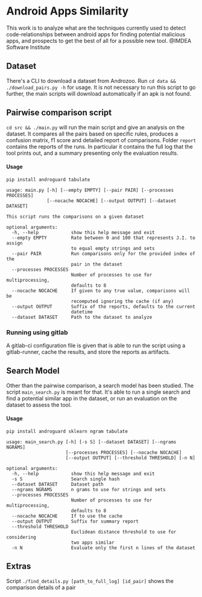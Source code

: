 # Android Apps Similarity

This work is to analyze what are the techniques currently used to detect code-relationships between android apps for finding potential malicious apps, and prospects to get the best of all for a possible new tool. @IMDEA Software Institute

## Dataset

There's a CLI to download a dataset from Androzoo. Run `cd data && ./download_pairs.py -h` for usage.
It is not necessary to run this script to go further, the main scripts will download automatically if an apk is not found.

## Pairwise comparison script

`cd src && ./main.py` will run the main script and give an analysis on the dataset. It compares all the pairs based on specific rules, produces a confusion matrix, f1 score and detailed report of comparisons. Folder `report` contains the reports of the runs. In particular it contains the full log that the tool prints out, and a summary presenting only the evaluation results.

#### Usage

`pip install androguard tabulate`

    usage: main.py [-h] [--empty EMPTY] [--pair PAIR] [--processes PROCESSES]
                   [--nocache NOCACHE] [--output OUTPUT] [--dataset DATASET]

    This script runs the comparisons on a given dataset

    optional arguments:
      -h, --help            show this help message and exit
      --empty EMPTY         Rate between 0 and 100 that represents J.I. to assign
                            to equal empty strings and sets
      --pair PAIR           Run comparisons only for the provided index of the
                            pair in the dataset
      --processes PROCESSES
                            Number of processes to use for multiprocessing,
                            defaults to 8
      --nocache NOCACHE     If given to any true value, comparisons will be
                            recomputed ignoring the cache (if any)
      --output OUTPUT       Suffix of the reports, defaults to the current
                            datetime
      --dataset DATASET     Path to the dataset to analyze

### Running using gitlab

A gitlab-ci configuration file is given that is able to run the script using a gitlab-runner, cache the results, and store the reports as artifacts.

## Search Model

Other than the pairwise comparison, a search model has been studied. The script `main_search.py` is meant for that. It's able to run a single search and find a potential similar app in the dataset, or run an evaluation on the dataset to assess the tool.

#### Usage

`pip install androguard sklearn ngram tabulate`

    usage: main_search.py [-h] [-s S] [--dataset DATASET] [--ngrams NGRAMS]
                          [--processes PROCESSES] [--nocache NOCACHE]
                          [--output OUTPUT] [--threshold THRESHOLD] [-n N]

    optional arguments:
      -h, --help            show this help message and exit
      -s S                  Search single hash
      --dataset DATASET     Dataset path
      --ngrams NGRAMS       n grams to use for strings and sets
      --processes PROCESSES
                            Number of processes to use for multiprocessing,
                            defaults to 8
      --nocache NOCACHE     If to use the cache
      --output OUTPUT       Suffix for summary report
      --threshold THRESHOLD
                            Euclidean distance threshold to use for considering
                            two apps similar
      -n N                  Evaluate only the first n lines of the dataset

## Extras

Script `./find_details.py [path_to_full_log] [id_pair]` shows the comparison details of a pair
